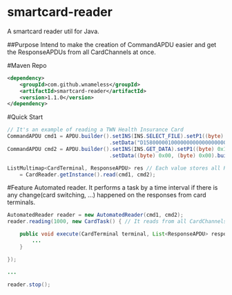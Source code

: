 smartcard-reader
=============
A smartcard reader util for Java.

##Purpose
Intend to make the creation of CommandAPDU easier and get the ResponseAPDUs from all CardChannels at once.

#Maven Repo
```xml
<dependency>
    <groupId>com.github.wnameless</groupId>
    <artifactId>smartcard-reader</artifactId>
    <version>1.1.0</version>
</dependency>
```

#Quick Start
```java
// It's an example of reading a TWN Health Insurance Card
CommandAPDU cmd1 = APDU.builder().setINS(INS.SELECT_FILE).setP1((byte) 0x04)
                                 .setData("D1580000010000000000000000001100").build(); // Lc field is set automatically by given data length
CommandAPDU cmd2 = APDU.builder().setINS(INS.GET_DATA).setP1((byte) 0x11)
                                 .setData((byte) 0x00, (byte) 0x00).build());          // It's fine to use a byte array to set the data

ListMultimap<CardTerminal, ResponseAPDU> res // Each value stores all ResponseAPDUs of a CardTerminal
    = CardReader.getInstance().read(cmd1, cmd2);
```

#Feature
Automated reader. It performs a task by a time interval if there is any change(card switching, ...) happened on the responses from card terminals.
```java
AutomatedReader reader = new AutomatedReader(cmd1, cmd2);
reader.reading(1000, new CardTask() { // It reads from all CardChannels every second(1000ms)

    public void execute(CardTerminal terminal, List<ResponseAPDU> responses) {
        ...
    }

});

...

reader.stop();
```
